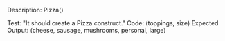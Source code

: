 Description: Pizza()

Test: "It should create a Pizza construct."
Code:
(toppings, size)
Expected Output: (cheese, sausage, mushrooms, personal, large)